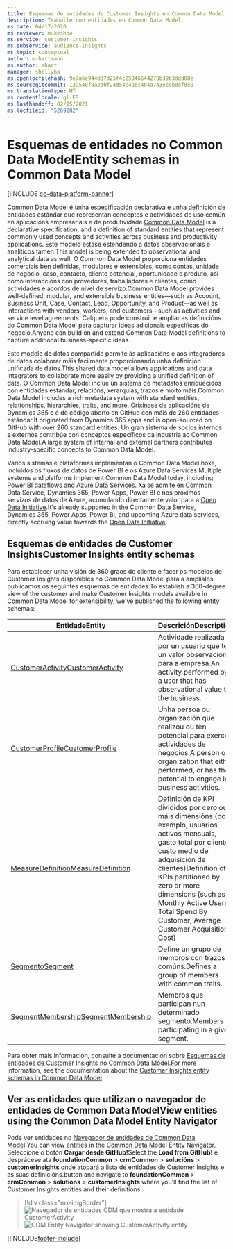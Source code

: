 ```yaml
---
title: Esquemas de entidades de Customer Insights en Common Data Model
description: Traballe con entidades en Common Data Model.
ms.date: 04/17/2020
ms.reviewer: mukeshpo
ms.service: customer-insights
ms.subservice: audience-insights
ms.topic: conceptual
author: m-hartmann
ms.author: mhart
manager: shellyha
ms.openlocfilehash: 9e7a6e944d37d25f4c25846644278b39b3ddd08e
ms.sourcegitcommit: 139548f8a2d0f24d54c4a6c404a743eeeb8ef8e0
ms.translationtype: HT
ms.contentlocale: gl-ES
ms.lasthandoff: 02/15/2021
ms.locfileid: "5269282"
---
```

# <a name="entity-schemas-in-common-data-model"></a><span data-ttu-id="2db8b-103">Esquemas de entidades no Common Data Model</span><span class="sxs-lookup"><span data-stu-id="2db8b-103">Entity schemas in Common Data Model</span></span>

[!INCLUDE [cc-data-platform-banner](../includes/cc-data-platform-banner.md)]

<span data-ttu-id="2db8b-104">[Common Data Model](https://docs.microsoft.com/common-data-model/) é unha especificación declarativa e unha definición de entidades estándar que representan conceptos e actividades de uso común en aplicacións empresariais e de produtividade.</span><span class="sxs-lookup"><span data-stu-id="2db8b-104">[Common Data Model](https://docs.microsoft.com/common-data-model/) is a declarative specification, and a definition of standard entities that represent commonly used concepts and activities across business and productivity applications.</span></span> <span data-ttu-id="2db8b-105">Este modelo estase estendendo a datos observacionais e analíticos tamén.</span><span class="sxs-lookup"><span data-stu-id="2db8b-105">This model is being extended to observational and analytical data as well.</span></span> <span data-ttu-id="2db8b-106">O Common Data Model proporciona entidades comerciais ben definidas, modulares e extensibles, como contas, unidade de negocio, caso, contacto, cliente potencial, oportunidade e produto, así como interaccións con provedores, traballadores e clientes, como actividades e acordos de nivel de servizo.</span><span class="sxs-lookup"><span data-stu-id="2db8b-106">Common Data Model provides well-defined, modular, and extensible business entities—such as Account, Business Unit, Case, Contact, Lead, Opportunity, and Product—as well as interactions with vendors, workers, and customers—such as activities and service level agreements.</span></span> <span data-ttu-id="2db8b-107">Calquera pode construír e ampliar as definicións do Common Data Model para capturar ideas adicionais específicas do negocio.</span><span class="sxs-lookup"><span data-stu-id="2db8b-107">Anyone can build on and extend Common Data Model definitions to capture additional business-specific ideas.</span></span>

<span data-ttu-id="2db8b-108">Este modelo de datos compartido permite ás aplicacións e aos integradores de datos colaborar máis facilmente proporcionando unha definición unificada de datos.</span><span class="sxs-lookup"><span data-stu-id="2db8b-108">This shared data model allows applications and data integrators to collaborate more easily by providing a unified definition of data.</span></span> <span data-ttu-id="2db8b-109">O Common Data Model inclúe un sistema de metadatos enriquecidos con entidades estándar, relacións, xerarquías, trazos e moito máis.</span><span class="sxs-lookup"><span data-stu-id="2db8b-109">Common Data Model includes a rich metadata system with standard entities, relationships, hierarchies, traits, and more.</span></span> <span data-ttu-id="2db8b-110">Orixínase de aplicacións de Dynamics 365 e é de código aberto en GitHub con máis de 260 entidades estándar.</span><span class="sxs-lookup"><span data-stu-id="2db8b-110">It originated from Dynamics 365 apps and is open-sourced on GitHub with over 260 standard entities.</span></span> <span data-ttu-id="2db8b-111">Un gran sistema de socios internos e externos contribúe con conceptos específicos da industria ao Common Data Model.</span><span class="sxs-lookup"><span data-stu-id="2db8b-111">A large system of internal and external partners contributes industry-specific concepts to Common Data Model.</span></span>

<span data-ttu-id="2db8b-112">Varios sistemas e plataformas implementan o Common Data Model hoxe, incluídos os fluxos de datos de Power BI e os Azure Data Services.</span><span class="sxs-lookup"><span data-stu-id="2db8b-112">Multiple systems and platforms implement Common Data Model today, including Power BI dataflows and Azure Data Services.</span></span> <span data-ttu-id="2db8b-113">Xa se admite en Common Data Service, Dynamics 365, Power Apps, Power BI e nos próximos servizos de datos de Azure, acumulando directamente valor para a [Open Data Initiative](https://www.microsoft.com/open-data-initiative).</span><span class="sxs-lookup"><span data-stu-id="2db8b-113">It's already supported in the Common Data Service, Dynamics 365, Power Apps, Power BI, and upcoming Azure data services, directly accruing value towards the [Open Data Initiative](https://www.microsoft.com/open-data-initiative).</span></span>

## <a name="customer-insights-entity-schemas"></a><span data-ttu-id="2db8b-114">Esquemas de entidades de Customer Insights</span><span class="sxs-lookup"><span data-stu-id="2db8b-114">Customer Insights entity schemas</span></span>

<span data-ttu-id="2db8b-115">Para establecer unha visión de 360 graos do cliente e facer os modelos de Customer Insights dispoñibles no Common Data Model para a amplialos, publicamos os seguintes esquemas de entidades:</span><span class="sxs-lookup"><span data-stu-id="2db8b-115">To establish a 360-degree view of the customer and make Customer Insights models available in Common Data Model for extensibility, we've published the following entity schemas:</span></span>

| <span data-ttu-id="2db8b-116">Entidade</span><span class="sxs-lookup"><span data-stu-id="2db8b-116">Entity</span></span> | <span data-ttu-id="2db8b-117">Descrición</span><span class="sxs-lookup"><span data-stu-id="2db8b-117">Description</span></span> |
|---------|---------|
|[<span data-ttu-id="2db8b-118">CustomerActivity</span><span class="sxs-lookup"><span data-stu-id="2db8b-118">CustomerActivity</span></span>](https://docs.microsoft.com/common-data-model/schema/core/applicationcommon/foundationcommon/crmcommon/solutions/customerinsights/customeractivity) | <span data-ttu-id="2db8b-119">Actividade realizada por un usuario que ten un valor observacional para a empresa.</span><span class="sxs-lookup"><span data-stu-id="2db8b-119">An activity performed by a user that has observational value to the business.</span></span> |
|[<span data-ttu-id="2db8b-120">CustomerProfile</span><span class="sxs-lookup"><span data-stu-id="2db8b-120">CustomerProfile</span></span>](https://docs.microsoft.com/common-data-model/schema/core/applicationcommon/foundationcommon/crmcommon/solutions/customerinsights/customerprofile) | <span data-ttu-id="2db8b-121">Unha persoa ou organización que realizou ou ten potencial para exercer actividades de negocios.</span><span class="sxs-lookup"><span data-stu-id="2db8b-121">A person or organization that either performed, or has the potential to engage in, business activities.</span></span> |
|[<span data-ttu-id="2db8b-122">MeasureDefinition</span><span class="sxs-lookup"><span data-stu-id="2db8b-122">MeasureDefinition</span></span>](https://docs.microsoft.com/common-data-model/schema/core/applicationcommon/foundationcommon/crmcommon/solutions/customerinsights/measuredefinition) | <span data-ttu-id="2db8b-123">Definición de KPI divididos por cero ou máis dimensións (por exemplo, usuarios activos mensuais, gasto total por cliente, custo medio de adquisición de clientes)</span><span class="sxs-lookup"><span data-stu-id="2db8b-123">Definition of KPIs partitioned by zero or more dimensions (such as Monthly Active Users, Total Spend By Customer, Average Customer Acquisition Cost)</span></span> |
|[<span data-ttu-id="2db8b-124">Segmento</span><span class="sxs-lookup"><span data-stu-id="2db8b-124">Segment</span></span>](https://docs.microsoft.com/common-data-model/schema/core/applicationcommon/foundationcommon/crmcommon/solutions/customerinsights/segment) | <span data-ttu-id="2db8b-125">Define un grupo de membros con trazos comúns.</span><span class="sxs-lookup"><span data-stu-id="2db8b-125">Defines a group of members with common traits.</span></span> |
|[<span data-ttu-id="2db8b-126">SegmentMembership</span><span class="sxs-lookup"><span data-stu-id="2db8b-126">SegmentMembership</span></span>](https://docs.microsoft.com/common-data-model/schema/core/applicationcommon/foundationcommon/crmcommon/solutions/customerinsights/segmentmembership) | <span data-ttu-id="2db8b-127">Membros que participan nun determinado segmento.</span><span class="sxs-lookup"><span data-stu-id="2db8b-127">Members participating in a given segment.</span></span> |

<span data-ttu-id="2db8b-128">Para obter máis información, consulte a documentación sobre [Esquemas de entidades de Customer Insights no Common Data Model](https://docs.microsoft.com/common-data-model/schema/core/applicationcommon/foundationcommon/crmcommon/solutions/customerinsights/overview).</span><span class="sxs-lookup"><span data-stu-id="2db8b-128">For more information, see the documentation about the [Customer Insights entity schemas in Common Data Model](https://docs.microsoft.com/common-data-model/schema/core/applicationcommon/foundationcommon/crmcommon/solutions/customerinsights/overview).</span></span>

## <a name="view-entities-using-the-common-data-model-entity-navigator"></a><span data-ttu-id="2db8b-129">Ver as entidades que utilizan o navegador de entidades de Common Data Model</span><span class="sxs-lookup"><span data-stu-id="2db8b-129">View entities using the Common Data Model Entity Navigator</span></span>

<span data-ttu-id="2db8b-130">Pode ver entidades no [Navegador de entidades de Common Data Model](https://microsoft.github.io/CDM/).</span><span class="sxs-lookup"><span data-stu-id="2db8b-130">You can view entities in the [Common Data Model Entity Navigator](https://microsoft.github.io/CDM/).</span></span> <span data-ttu-id="2db8b-131">Seleccione o botón **Cargar desde GitHub!**</span><span class="sxs-lookup"><span data-stu-id="2db8b-131">Select the **Load from GitHub!**</span></span> <span data-ttu-id="2db8b-132">e desprácese ata **foundationCommon** > **crmCommon** > **solucións** > **customerInsights** onde atopará a lista de entidades de Customer Insights e as súas definicións.</span><span class="sxs-lookup"><span data-stu-id="2db8b-132">button and navigate to **foundationCommon** > **crmCommon** > **solutions** > **customerInsights** where you'll find the list of Customer Insights entities and their definitions.</span></span>
> [!div class="mx-imgBorder"]
> <span data-ttu-id="2db8b-133">![Navegador de entidades CDM que mostra a entidade CustomerActivity](media/CDM-entity-navigator.png "Navegador de entidades CDM que mostra a entidade CustomerActivity")</span><span class="sxs-lookup"><span data-stu-id="2db8b-133">![CDM Entity Navigator showing CustomerActivity entity](media/CDM-entity-navigator.png "CDM Entity Navigator showing CustomerActivity entity")</span></span>


[!INCLUDE[footer-include](../includes/footer-banner.md)]